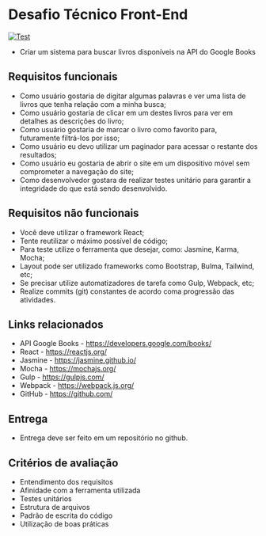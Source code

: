 # Desafio Técnico Front-End

[![Test](https://github.com/matherique/desafio-ibm-front/actions/workflows/test.yml/badge.svg)](https://github.com/matherique/desafio-ibm-front/actions/workflows/test.yml)

- Criar um sistema para buscar livros disponíveis na API do Google Books

## Requisitos funcionais

- Como usuário gostaria de digitar algumas palavras e ver uma lista de livros que tenha relação com a minha busca;
- Como usuário gostaria de clicar em um destes livros para ver em detalhes as descrições do livro;
- Como usuário gostaria de marcar o livro como favorito para, futuramente filtrá-los por isso;
- Como usuário eu devo utilizar um paginador para acessar o restante dos resultados;
- Como usuário eu gostaria de abrir o site em um dispositivo móvel sem comprometer a navegação do site;
- Como desenvolvedor gostara de realizar testes unitário para garantir a integridade do que está sendo desenvolvido.

## Requisitos não funcionais

- Você deve utilizar o framework React;
- Tente reutilizar o máximo possível de código;
- Para teste utilize o ferramenta que desejar, como: Jasmine, Karma, Mocha;
- Layout pode ser utilizado frameworks como Bootstrap, Bulma, Tailwind, etc;
- Se precisar utilize automatizadores de tarefa como Gulp, Webpack, etc;
- Realize commits (git) constantes de acordo coma progressão das atividades.

## Links relacionados

- API Google Books - https://developers.google.com/books/
- React - https://reactjs.org/
- Jasmine - https://jasmine.github.io/
- Mocha - https://mochajs.org/
- Gulp - https://gulpjs.com/
- Webpack - https://webpack.js.org/
- GitHub - https://github.com/

## Entrega

- Entrega deve ser feito em um repositório no github.

## Critérios de avaliação

- Entendimento dos requisitos
- Afinidade com a ferramenta utilizada
- Testes unitários
- Estrutura de arquivos
- Padrão de escrita do código
- Utilização de boas práticas
